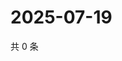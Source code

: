 # 2025-07-19

共 0 条

<!-- BEGIN ZHIHUVIDEO -->
<!-- 最后更新时间 Sat Jul 19 2025 05:11:17 GMT+0800 (China Standard Time) -->

<!-- END ZHIHUVIDEO -->
